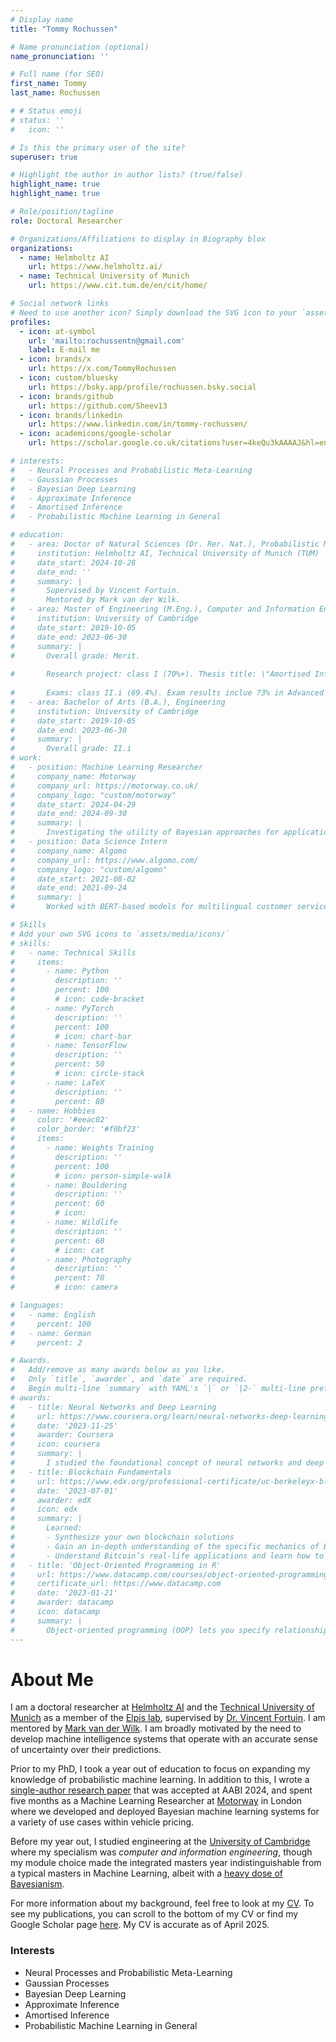 ```yaml
---
# Display name
title: "Tommy Rochussen"

# Name pronunciation (optional)
name_pronunciation: ''

# Full name (for SEO)
first_name: Tommy
last_name: Rochussen

# # Status emoji
# status: ''
#   icon: ''

# Is this the primary user of the site?
superuser: true

# Highlight the author in author lists? (true/false)
highlight_name: true
highlight_name: true

# Role/position/tagline
role: Doctoral Researcher

# Organizations/Affiliations to display in Biography blox
organizations:
  - name: Helmholtz AI
    url: https://www.helmholtz.ai/
  - name: Technical University of Munich
    url: https://www.cit.tum.de/en/cit/home/

# Social network links
# Need to use another icon? Simply download the SVG icon to your `assets/media/icons/` folder.
profiles:
  - icon: at-symbol
    url: 'mailto:rochussentn@gmail.com'
    label: E-mail me
  - icon: brands/x
    url: https://x.com/TommyRochussen
  - icon: custom/bluesky
    url: https://bsky.app/profile/rochussen.bsky.social
  - icon: brands/github
    url: https://github.com/Sheev13
  - icon: brands/linkedin
    url: https://www.linkedin.com/in/tommy-rochussen/
  - icon: academicons/google-scholar
    url: https://scholar.google.co.uk/citations?user=4keQu3kAAAAJ&hl=en&oi=ao

# interests:
#   - Neural Processes and Probabilistic Meta-Learning
#   - Gaussian Processes
#   - Bayesian Deep Learning
#   - Approximate Inference
#   - Amortised Inference
#   - Probabilistic Machine Learning in General

# education:
#   - area: Doctor of Natural Sciences (Dr. Rer. Nat.), Probabilistic Machine Learning
#     institution: Helmholtz AI, Technical University of Munich (TUM)
#     date_start: 2024-10-28
#     date_end: ''
#     summary: |
#       Supervised by Vincent Fortuin.
#       Mentored by Mark van der Wilk.
#   - area: Master of Engineering (M.Eng.), Computer and Information Engineering
#     institution: University of Cambridge
#     date_start: 2019-10-05
#     date_end: 2023-06-30
#     summary: |
#       Overall grade: Merit.
      
#       Research project: class I (70%+). Thesis title: \"Amortised Inference in Bayesian Neural Networks\". Supervised by Matt Ashman and Adrian Weller. This project resulted in a workshop paper that was accepted at AABI 2023.
      
#       Exams: class II.i (69.4%). Exam results inclue 73% in Advanced Information Theory and Coding, 72% in Probabilistic Machine Learning, 90% in Computational Statistics and Machine Learning.
#   - area: Bachelor of Arts (B.A.), Engineering
#     institution: University of Cambridge
#     date_start: 2019-10-05
#     date_end: 2023-06-30
#     summary: |
#       Overall grade: II.i
# work:
#   - position: Machine Learning Researcher
#     company_name: Motorway
#     company_url: https://motorway.co.uk/
#     company_logo: "custom/motorway"
#     date_start: 2024-04-29
#     date_end: 2024-09-30
#     summary: |
#       Investigating the utility of Bayesian approaches for applications in vehicle pricing.
#   - position: Data Science Intern
#     company_name: Algomo
#     company_url: https://www.algomo.com/
#     company_logo: "custom/algomo"
#     date_start: 2021-08-02
#     date_end: 2021-09-24
#     summary: |
#       Worked with BERT-based models for multilingual customer service chatbots.

# Skills
# Add your own SVG icons to `assets/media/icons/`
# skills:
#   - name: Technical Skills
#     items:
#       - name: Python
#         description: ''
#         percent: 100
#         # icon: code-bracket
#       - name: PyTorch
#         description: ''
#         percent: 100
#         # icon: chart-bar
#       - name: TensorFlow
#         description: ''
#         percent: 50
#         # icon: circle-stack
#       - name: LaTeX
#         description: ''
#         percent: 80
#   - name: Hobbies
#     color: '#eeac02'
#     color_border: '#f0bf23'
#     items:
#       - name: Weights Training
#         description: ''
#         percent: 100
#         # icon: person-simple-walk
#       - name: Bouldering
#         description: ''
#         percent: 60
#         # icon: 
#       - name: Wildlife
#         description: ''
#         percent: 60
#         # icon: cat
#       - name: Photography
#         description: ''
#         percent: 70
#         # icon: camera

# languages:
#   - name: English
#     percent: 100
#   - name: German
#     percent: 2

# Awards.
#   Add/remove as many awards below as you like.
#   Only `title`, `awarder`, and `date` are required.
#   Begin multi-line `summary` with YAML's `|` or `|2-` multi-line prefix and indent 2 spaces below.
# awards:
#   - title: Neural Networks and Deep Learning
#     url: https://www.coursera.org/learn/neural-networks-deep-learning
#     date: '2023-11-25'
#     awarder: Coursera
#     icon: coursera
#     summary: |
#       I studied the foundational concept of neural networks and deep learning. By the end, I was familiar with the significant technological trends driving the rise of deep learning; build, train, and apply fully connected deep neural networks; implement efficient (vectorized) neural networks; identify key parameters in a neural network’s architecture; and apply deep learning to your own applications.
#   - title: Blockchain Fundamentals
#     url: https://www.edx.org/professional-certificate/uc-berkeleyx-blockchain-fundamentals
#     date: '2023-07-01'
#     awarder: edX
#     icon: edx
#     summary: |
#       Learned:
#       - Synthesize your own blockchain solutions
#       - Gain an in-depth understanding of the specific mechanics of Bitcoin
#       - Understand Bitcoin’s real-life applications and learn how to attack and destroy Bitcoin, Ethereum, smart contracts and Dapps, and alternatives to Bitcoin’s Proof-of-Work consensus algorithm
#   - title: 'Object-Oriented Programming in R'
#     url: https://www.datacamp.com/courses/object-oriented-programming-with-s3-and-r6-in-r
#     certificate_url: https://www.datacamp.com
#     date: '2023-01-21'
#     awarder: datacamp
#     icon: datacamp
#     summary: |
#       Object-oriented programming (OOP) lets you specify relationships between functions and the objects that they can act on, helping you manage complexity in your code. This is an intermediate level course, providing an introduction to OOP, using the S3 and R6 systems. S3 is a great day-to-day R programming tool that simplifies some of the functions that you write. R6 is especially useful for industry-specific analyses, working with web APIs, and building GUIs.
---
```


# About Me

I am a doctoral researcher at [Helmholtz AI](https://www.helmholtz.ai/) and the [Technical University of Munich](https://www.tum.de/en/) as a member of the [Elpis lab](https://fortuinlab.github.io/), supervised by [Dr. Vincent Fortuin](https://fortuin.github.io/). I am mentored by [Mark van der Wilk](https://mvdw.uk/). I am broadly motivated by the need to develop machine intelligence systems that operate with an accurate sense of uncertainty over their predictions.

Prior to my PhD, I took a year out of education to focus on expanding my knowledge of probabilistic machine learning. In addition to this, I wrote a [single-author research paper](https://arxiv.org/abs/2405.17666) that was accepted at AABI 2024, and spent five months as a Machine Learning Researcher at [Motorway](https://motorway.co.uk/) in London where we developed and deployed Bayesian machine learning systems for a variety of use cases within vehicle pricing.

Before my year out, I studied engineering at the [University of Cambridge](https://www.cam.ac.uk/) where my specialism was *computer and information engineering*, though my module choice made the integrated masters year indistinguishable from a typical masters in Machine Learning, albeit with a [heavy dose of Bayesianism](https://mlg.eng.cam.ac.uk/blog/2021/03/31/what-keeps-a-bayesian-awake-at-night-part-1.html).

For more information about my background, feel free to look at my [CV](/uploads/tnr_cv.pdf). To see my publications, you can scroll to the bottom of my CV or find my Google Scholar page [here](https://scholar.google.com/citations?user=4keQu3kAAAAJ&hl). My CV is accurate as of April 2025.

### Interests

  - Neural Processes and Probabilistic Meta-Learning
  - Gaussian Processes
  - Bayesian Deep Learning
  - Approximate Inference
  - Amortised Inference
  - Probabilistic Machine Learning in General